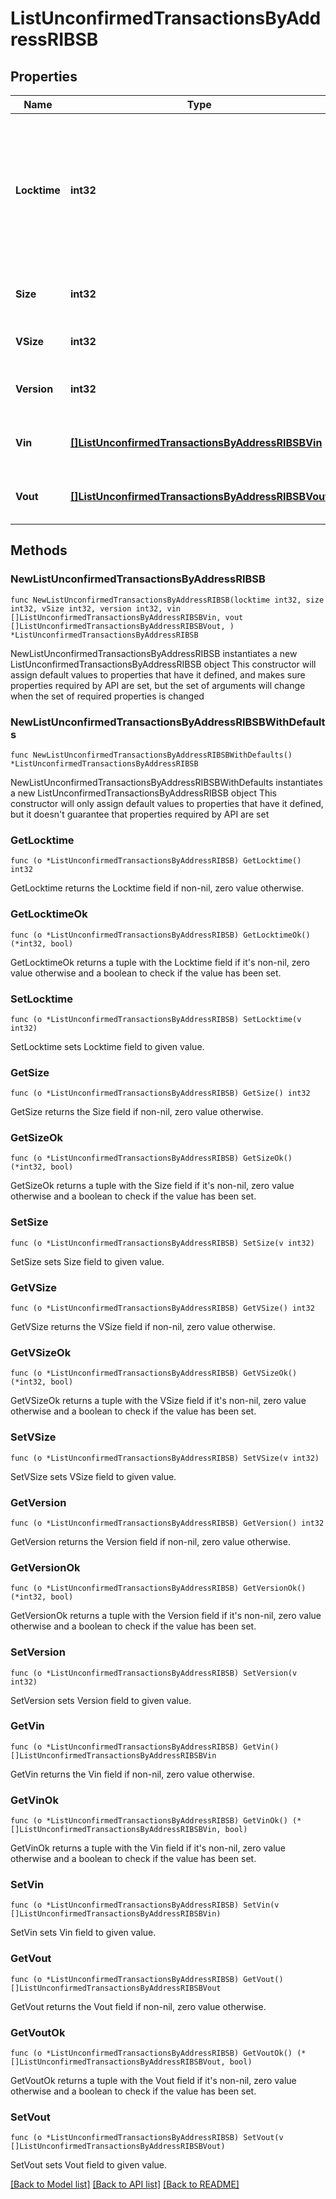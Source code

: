 # ListUnconfirmedTransactionsByAddressRIBSB

## Properties

Name | Type | Description | Notes
------------ | ------------- | ------------- | -------------
**Locktime** | **int32** | Represents the locktime on the transaction on the specific blockchain, i.e. the blockheight at which the transaction is valid. | 
**Size** | **int32** | Represents the total size of this transaction. | 
**VSize** | **int32** | Defines the transaction&#39;s virtual size. | 
**Version** | **int32** | Defines the version of the transaction. | 
**Vin** | [**[]ListUnconfirmedTransactionsByAddressRIBSBVin**](ListUnconfirmedTransactionsByAddressRIBSBVin.md) | Represents the transaction inputs. | 
**Vout** | [**[]ListUnconfirmedTransactionsByAddressRIBSBVout**](ListUnconfirmedTransactionsByAddressRIBSBVout.md) | Represents the transaction outputs. | 

## Methods

### NewListUnconfirmedTransactionsByAddressRIBSB

`func NewListUnconfirmedTransactionsByAddressRIBSB(locktime int32, size int32, vSize int32, version int32, vin []ListUnconfirmedTransactionsByAddressRIBSBVin, vout []ListUnconfirmedTransactionsByAddressRIBSBVout, ) *ListUnconfirmedTransactionsByAddressRIBSB`

NewListUnconfirmedTransactionsByAddressRIBSB instantiates a new ListUnconfirmedTransactionsByAddressRIBSB object
This constructor will assign default values to properties that have it defined,
and makes sure properties required by API are set, but the set of arguments
will change when the set of required properties is changed

### NewListUnconfirmedTransactionsByAddressRIBSBWithDefaults

`func NewListUnconfirmedTransactionsByAddressRIBSBWithDefaults() *ListUnconfirmedTransactionsByAddressRIBSB`

NewListUnconfirmedTransactionsByAddressRIBSBWithDefaults instantiates a new ListUnconfirmedTransactionsByAddressRIBSB object
This constructor will only assign default values to properties that have it defined,
but it doesn't guarantee that properties required by API are set

### GetLocktime

`func (o *ListUnconfirmedTransactionsByAddressRIBSB) GetLocktime() int32`

GetLocktime returns the Locktime field if non-nil, zero value otherwise.

### GetLocktimeOk

`func (o *ListUnconfirmedTransactionsByAddressRIBSB) GetLocktimeOk() (*int32, bool)`

GetLocktimeOk returns a tuple with the Locktime field if it's non-nil, zero value otherwise
and a boolean to check if the value has been set.

### SetLocktime

`func (o *ListUnconfirmedTransactionsByAddressRIBSB) SetLocktime(v int32)`

SetLocktime sets Locktime field to given value.


### GetSize

`func (o *ListUnconfirmedTransactionsByAddressRIBSB) GetSize() int32`

GetSize returns the Size field if non-nil, zero value otherwise.

### GetSizeOk

`func (o *ListUnconfirmedTransactionsByAddressRIBSB) GetSizeOk() (*int32, bool)`

GetSizeOk returns a tuple with the Size field if it's non-nil, zero value otherwise
and a boolean to check if the value has been set.

### SetSize

`func (o *ListUnconfirmedTransactionsByAddressRIBSB) SetSize(v int32)`

SetSize sets Size field to given value.


### GetVSize

`func (o *ListUnconfirmedTransactionsByAddressRIBSB) GetVSize() int32`

GetVSize returns the VSize field if non-nil, zero value otherwise.

### GetVSizeOk

`func (o *ListUnconfirmedTransactionsByAddressRIBSB) GetVSizeOk() (*int32, bool)`

GetVSizeOk returns a tuple with the VSize field if it's non-nil, zero value otherwise
and a boolean to check if the value has been set.

### SetVSize

`func (o *ListUnconfirmedTransactionsByAddressRIBSB) SetVSize(v int32)`

SetVSize sets VSize field to given value.


### GetVersion

`func (o *ListUnconfirmedTransactionsByAddressRIBSB) GetVersion() int32`

GetVersion returns the Version field if non-nil, zero value otherwise.

### GetVersionOk

`func (o *ListUnconfirmedTransactionsByAddressRIBSB) GetVersionOk() (*int32, bool)`

GetVersionOk returns a tuple with the Version field if it's non-nil, zero value otherwise
and a boolean to check if the value has been set.

### SetVersion

`func (o *ListUnconfirmedTransactionsByAddressRIBSB) SetVersion(v int32)`

SetVersion sets Version field to given value.


### GetVin

`func (o *ListUnconfirmedTransactionsByAddressRIBSB) GetVin() []ListUnconfirmedTransactionsByAddressRIBSBVin`

GetVin returns the Vin field if non-nil, zero value otherwise.

### GetVinOk

`func (o *ListUnconfirmedTransactionsByAddressRIBSB) GetVinOk() (*[]ListUnconfirmedTransactionsByAddressRIBSBVin, bool)`

GetVinOk returns a tuple with the Vin field if it's non-nil, zero value otherwise
and a boolean to check if the value has been set.

### SetVin

`func (o *ListUnconfirmedTransactionsByAddressRIBSB) SetVin(v []ListUnconfirmedTransactionsByAddressRIBSBVin)`

SetVin sets Vin field to given value.


### GetVout

`func (o *ListUnconfirmedTransactionsByAddressRIBSB) GetVout() []ListUnconfirmedTransactionsByAddressRIBSBVout`

GetVout returns the Vout field if non-nil, zero value otherwise.

### GetVoutOk

`func (o *ListUnconfirmedTransactionsByAddressRIBSB) GetVoutOk() (*[]ListUnconfirmedTransactionsByAddressRIBSBVout, bool)`

GetVoutOk returns a tuple with the Vout field if it's non-nil, zero value otherwise
and a boolean to check if the value has been set.

### SetVout

`func (o *ListUnconfirmedTransactionsByAddressRIBSB) SetVout(v []ListUnconfirmedTransactionsByAddressRIBSBVout)`

SetVout sets Vout field to given value.



[[Back to Model list]](../README.md#documentation-for-models) [[Back to API list]](../README.md#documentation-for-api-endpoints) [[Back to README]](../README.md)


